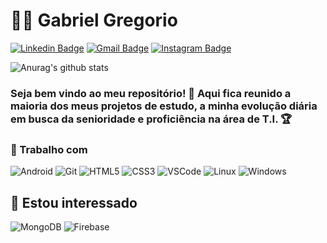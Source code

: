 # :man_technologist: Gabriel Gregorio
[![Linkedin Badge](https://img.shields.io/badge/-Gabriel-blue?style=flat-square&logo=Linkedin&logoColor=white&link=https://www.linkedin.com/in/gabrielg159/)](https://www.linkedin.com/in/gabrielg159/)
[![Gmail Badge](https://img.shields.io/badge/-Gabriel-c14438?style=flat-square&logo=Gmail&logoColor=white&link=mailto:gabrielgregorio136@gmail.com)](mailto:gabrielgregorio136@gmail.com)
[![Instagram Badge](https://img.shields.io/badge/-Gabriel-a43b9d?style=flat-square&logo=Instagram&logoColor=white&link=https://www.instagram.com/gabrielg159/?hl=pt-br)](https://www.instagram.com/gabrielg136/?hl=pt-br)

![Anurag's github stats](https://github-readme-stats.vercel.app/api?username=Gabrielg159&show_icons=true&theme=dracula)

### Seja bem vindo ao meu repositório! 👋 Aqui fica reunido a maioria dos meus projetos de estudo, a minha evolução diária em busca da senioridade e proficiência na área de T.I. 🏆

### 💼 Trabalho com
![Android](https://img.shields.io/badge/-Android-32DE84?style=flat-square&logo=android&logoColor=white)
![Git](https://img.shields.io/badge/-Git-F05032?style=flat-square&logo=git&logoColor=white)
![HTML5](https://img.shields.io/badge/-HTML5-E34F26?style=flat-square&logo=html5&logoColor=white)
![CSS3](https://img.shields.io/badge/-CSS3-549FDE?style=flat-square&logo=css3&logoColor=white)
![VSCode](https://img.shields.io/badge/-VSCode-0085D1?style=flat-square&logo=visual-studio-code&logoColor=white)
![Linux](https://img.shields.io/badge/-Linux-16C60C?style=flat-square&logo=linux&logoColor=white)
![Windows](https://img.shields.io/badge/-Windows-00ADEF?style=flat-square&logo=windows&logoColor=white)

## 👀 Estou interessado
![MongoDB](https://img.shields.io/badge/-MongoDB-13aa52?style=flat-square&logo=mongodb&logoColor=white)
![Firebase](https://img.shields.io/badge/-Firebase-F5820D?style=flat-square&logo=firebase&logoColor=white)
